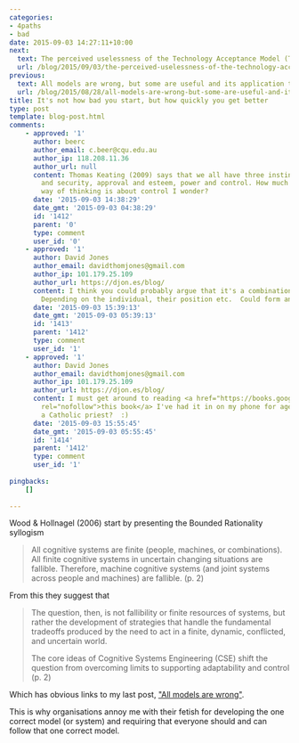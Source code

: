 ```yaml
---
categories:
- 4paths
- bad
date: 2015-09-03 14:27:11+10:00
next:
  text: The perceived uselessness of the Technology Acceptance Model (TAM) for e-learning
  url: /blog/2015/09/03/the-perceived-uselessness-of-the-technology-acceptance-model-tam-for-e-learning/
previous:
  text: All models are wrong, but some are useful and its application to e-learning
  url: /blog/2015/08/28/all-models-are-wrong-but-some-are-useful-and-its-application-to-e-learning/
title: It's not how bad you start, but how quickly you get better
type: post
template: blog-post.html
comments:
    - approved: '1'
      author: beerc
      author_email: c.beer@cqu.edu.au
      author_ip: 118.208.11.36
      author_url: null
      content: Thomas Keating (2009) says that we all have three instinctual needs. Safety
        and security, approval and esteem, power and control. How much of the "one ring'
        way of thinking is about control I wonder?
      date: '2015-09-03 14:38:29'
      date_gmt: '2015-09-03 04:38:29'
      id: '1412'
      parent: '0'
      type: comment
      user_id: '0'
    - approved: '1'
      author: David Jones
      author_email: davidthomjones@gmail.com
      author_ip: 101.179.25.109
      author_url: https://djon.es/blog/
      content: I think you could probably argue that it's a combination of all three.
        Depending on the individual, their position etc.  Could form an interesting survey.
      date: '2015-09-03 15:39:13'
      date_gmt: '2015-09-03 05:39:13'
      id: '1413'
      parent: '1412'
      type: comment
      user_id: '1'
    - approved: '1'
      author: David Jones
      author_email: davidthomjones@gmail.com
      author_ip: 101.179.25.109
      author_url: https://djon.es/blog/
      content: I must get around to reading <a href="https://books.google.com.au/books?id=CUgasLvgvdEC&amp;pg=PA7&amp;lpg=PA7&amp;dq=thomas+keating+2009+safety+security+esteem+power&amp;source=bl&amp;ots=PwfR4-a-ma&amp;sig=mACsFtsOTimuoAdFsFY3L5hErEQ&amp;hl=en&amp;sa=X&amp;redir_esc=y#v=onepage&amp;q=thomas%20keating%202009%20safety%20security%20esteem%20power&amp;f=false"
        rel="nofollow">this book</a> I've had it in on my phone for ages.  But citing
        a Catholic priest?  :)
      date: '2015-09-03 15:55:45'
      date_gmt: '2015-09-03 05:55:45'
      id: '1414'
      parent: '1412'
      type: comment
      user_id: '1'
    
pingbacks:
    []
    
---
```

Wood & Hollnagel (2006) start by presenting the Bounded Rationality syllogism

> All cognitive systems are finite (people, machines, or combinations). All finite cognitive systems in uncertain changing situations are fallible. Therefore, machine cognitive systems (and joint systems across people and machines) are fallible. (p. 2)

From this they suggest that

> The question, then, is not fallibility or finite resources of systems, but rather the development of strategies that handle the fundamental tradeoffs produced by the need to act in a finite, dynamic, conflicted, and uncertain world.
> 
> The core ideas of Cognitive Systems Engineering (CSE) shift the question from overcoming limits to supporting adaptability and control (p. 2)

Which has obvious links to my last post, ["All models are wrong"](/blog/2015/08/28/all-models-are-wrong-but-some-are-useful-and-its-application-to-e-learning/).

This is why organisations annoy me with their fetish for developing the one correct model (or system) and requiring that everyone should and can follow that one correct model.